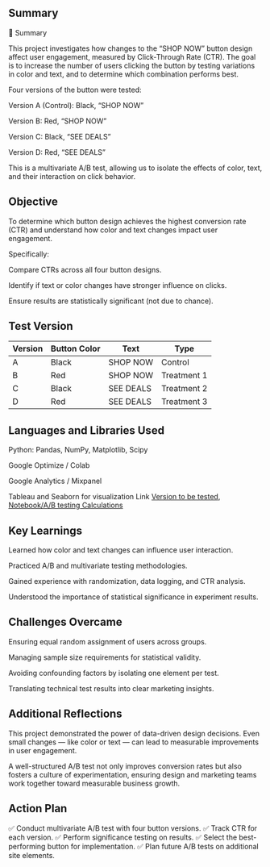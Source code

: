 ## Summary
🧾 Summary

This project investigates how changes to the “SHOP NOW” button design affect user engagement, measured by Click-Through Rate (CTR).
The goal is to increase the number of users clicking the button by testing variations in color and text, and to determine which combination performs best.

Four versions of the button were tested:

Version A (Control): Black, “SHOP NOW”

Version B: Red, “SHOP NOW”

Version C: Black, “SEE DEALS”

Version D: Red, “SEE DEALS”

This is a multivariate A/B test, allowing us to isolate the effects of color, text, and their interaction on click behavior.
## Objective

To determine which button design achieves the highest conversion rate (CTR) and understand how color and text changes impact user engagement.

Specifically:

Compare CTRs across all four button designs.

Identify if text or color changes have stronger influence on clicks.

Ensure results are statistically significant (not due to chance).
## Test Version
| Version | Button Color     | Text         | Type        |
| ------- | ------------ | --------- | ----------- |
| A       | Black        | SHOP NOW     | Control     |
| B       | Red          | SHOP NOW    | Treatment 1 |
| C       | Black        | SEE DEALS | Treatment 2 |
| D       | Red          | SEE DEALS | Treatment 3 |

## Languages and Libraries Used
Python: Pandas, NumPy, Matplotlib, Scipy

Google Optimize / Colab

Google Analytics / Mixpanel

Tableau and Seaborn for visualization
Link [Version to be tested](https://docs.google.com/presentation/d/1o7IVqCHncEDNNdTXymbj13d_NCGw7e4pyu3UKa-bp5A/edit?slide=id.g384af54f1b3_0_1244#slide=id.g384af54f1b3_0_1244 "Version to be tested"),
[Notebook/A/B testing Calculations](https://drive.google.com/file/d/1Q0Q8ETt5h5N8wGDpxQe0NADmdA3vLPR9/view?usp=sharing "Notebook/A/B testing Calculations")
## Key Learnings
Learned how color and text changes can influence user interaction.

Practiced A/B and multivariate testing methodologies.

Gained experience with randomization, data logging, and CTR analysis.

Understood the importance of statistical significance in experiment results.
## Challenges Overcame
Ensuring equal random assignment of users across groups.

Managing sample size requirements for statistical validity.

Avoiding confounding factors by isolating one element per test.

Translating technical test results into clear marketing insights.
## Additional Reflections
This project demonstrated the power of data-driven design decisions.
Even small changes — like color or text — can lead to measurable improvements in user engagement.

A well-structured A/B test not only improves conversion rates but also fosters a culture of experimentation, ensuring design and marketing teams work together toward measurable business growth.

## Action Plan

✅ Conduct multivariate A/B test with four button versions.
✅ Track CTR for each version.
✅ Perform significance testing on results.
✅ Select the best-performing button for implementation.
✅ Plan future A/B tests on additional site elements.
